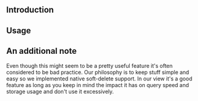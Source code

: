 ## Introduction

## Usage


## An additional note
Even though this might seem to be a pretty useful feature it's often considered to be bad practice. Our philosophy is to keep stuff simple and easy so we implemented native soft-delete support. In our view it's a good feature as long as you keep in mind the impact it has on query speed and storage usage and don't use it excessively.